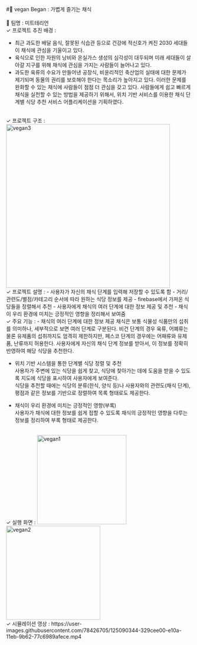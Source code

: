 #&#128155; vegan Began : 가볍게 즐기는 채식  
<br>
&#128155; 팀명 : 미트테리언
<br>
&#10003; 프로젝트 추진 배경 :   
- 최근 과도한 배달 음식, 잘못된 식습관 등으로 건강에 적신호가 켜진 2030 세대들이 채식에 관심을 기울이고 있다.
- 육식으로 인한 자원의 낭비와 온실가스 생성의 심각성이 대두되며 미래 세대들이 살아갈 지구를 위해 채식에 관심을 가지는 사람들이 늘어나고 있다.
- 과도한 육류의 수요가 만들어낸 공장식, 비윤리적인 축산업의 실태에 대한 문제가 제기되며 동물의 권리를 보호해야 한다는 목소리가 높아지고 있다.
 이러한 문제를 완화할 수 있는 채식에 사람들이 점점 더 관심을 갖고 있다. 사람들에게 쉽고 빠르게 채식을 실천할 수 있는 방법을 제공하기 위해서, 위치 기반 서비스를 이용한 채식 단계별 식당 추천 서비스 어플리케이션을 기획하였다.<br>
<br>
&#10003; 프로젝트 구조 :  
<img width="444" alt="vegan3" src="https://user-images.githubusercontent.com/78426705/125089318-42680280-e109-11eb-8ebf-6ddf58945140.PNG">  
<br>
&#10003; 프로젝트 설명 :   
- 사용자가 자신의 채식 단계를 입력해 저장할 수 있도록 함  
- 거리/관련도/별점/카테고리 순서에 따라 원하는 식당 정보를 제공  
- firebase에서 가져온 식당들을 정렬해서 추천  
- 사용자에게 채식의 여러 단계에 대한 정보 제공 및 추천  
- 채식이 우리 환경에 미치는 긍정적인 영향을 정리해서 보여줌  
<br>
&#10003; 주요 기능 :   
- 채식의 여러 단계에 대한 정보 제공  
채식은 보통 식물성 식품만의 섭취를 의미하나, 세부적으로 보면 여러 단계로 구분된다.  
비건 단계의 경우 육류, 어폐류는 물론 유제품의 섭취까지도 엄격히 제한하지만, 페스코 단계의 경우에는 어패류와 유제품, 난류까지 허용한다.  
사용자에게 자신의 채식 단계 정보를 받아서, 이 정보를 정확히 반영하여 해당 식당을 추천한다.    
 
- 위치 기반 시스템을 통한 단계별 식당 정렬 및 추천  
사용자가 주변에 있는 식당을 쉽게 찾고, 식당에 찾아가는 데에 도움을 받을 수 있도록 지도에 식당을 표시하여 사용자에게 보여준다.  
식당을 추천할 때에는 식당의 분류(한식, 양식 등)나 사용자와의 관련도(채식 단계), 평점과 같은 정보를 기반으로 정렬하여 목록 형태로도 제공한다.  
  
- 채식이 우리 환경에 미치는 긍정적인 영향(부록)  
사용자가 채식에 대한 정보를 쉽게 접할 수 있도록 채식의 긍정적인 영향을 다루는 정보를 정리하여 부록 형태로 제공한다.  
<br>
&#10003; 실행 화면 :  
<img width="242" alt="vegan1" src="https://user-images.githubusercontent.com/78426705/125088294-3e87b080-e108-11eb-8f91-3d5fb21d7072.PNG">  
<img width="255" alt="vegan2" src="https://user-images.githubusercontent.com/78426705/125088298-3fb8dd80-e108-11eb-900a-d6f9e002de7e.PNG">
<br>
&#10003; 시뮬레이션 영상 :  
https://user-images.githubusercontent.com/78426705/125090344-329cee00-e10a-11eb-9b62-77c6989afece.mp4
